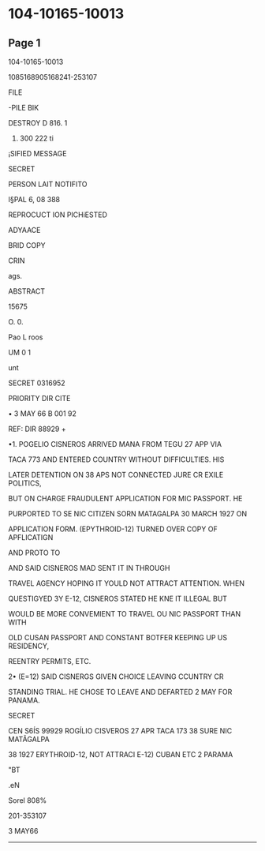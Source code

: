 # 104-10165-10013

## Page 1

104-10165-10013

1085168905168241-253107

FILE

-PILE BIK

DESTROY D 816. 1

1. 300 222 ti

¡SIFIED MESSAGE

SECRET

PERSON LAIT NOTIFITO

I§PAL 6, 08 388

REPROCUCT ION PICHiESTED

ADYAACE

BRID COPY

CRIN

ags.

ABSTRACT

15675

O. 0.

Pao L roos

UM 0 1

unt

SECRET 0316952

PRIORITY DIR CITE

• 3 MAY 66 B 001 92

REF: DIR 88929 +

•1. POGELIO CISNEROS ARRIVED MANA FROM TEGU 27 APP VIA

TACA 773 AND ENTERED COUNTRY WITHOUT DIFFICULTIES. HIS

LATER DETENTION ON 38 APS NOT CONNECTED JURE CR EXILE POLITICS,

BUT ON CHARGE FRAUDULENT APPLICATION FOR MIC PASSPORT. HE

PURPORTED TO SE NIC CITIZEN SORN MATAGALPA 30 MARCH 1927 ON

APPLICATION FORM. (EPYTHROID-12) TURNED OVER COPY OF APFLICATIGN

AND PROTO TO

AND SAID CISNEROS MAD SENT IT IN THROUGH

TRAVEL AGENCY HOPING IT YOULD NOT ATTRACT ATTENTION. WHEN

QUESTIGYED 3Y E-12, CISNEROS STATED HE KNE IT ILLEGAL BUT

WOULD BE MORE CONVEMIENT TO TRAVEL OU NIC PASSPORT THAN WITH

OLD CUSAN PASSPORT AND CONSTANT BOTFER KEEPING UP US RESIDENCY,

REENTRY PERMITS, ETC.

2• (E=12) SAID CISNERGS GIVEN CHOICE LEAVING CCUNTRY CR

STANDING TRIAL. HE CHOSE TO LEAVE AND DEFARTED 2 MAY FOR PANAMA.

SECRET

CEN S6ÍS 99929 ROGÍLIO CISVEROS 27 APR TACA 173 38 SURE NIC MATÃGALPA

38 1927 ERYTHROID-12, NOT ATTRACI E-12) CUBAN ETC 2 PARAMA

"BT

.eN

Sorel 808%

201-353107

3 MAY66

---


